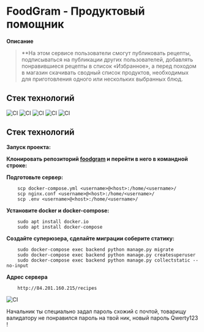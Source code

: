 # FoodGram - Продуктовый помощник

**Описание**
> **На этом сервисе пользователи смогут публиковать рецепты, подписываться на публикации других пользователей, добавлять понравившиеся рецепты в список «Избранное», а перед походом в магазин скачивать сводный список продуктов, необходимых для приготовления одного или нескольких выбранных блюд.
## **Стек технологий**
![CI](https://img.shields.io/badge/Django%20Rest%20Framework-3.12.4-success)
![CI](https://img.shields.io/badge/Django-3.2.13-green)
![CI](https://img.shields.io/badge/Requests-2.26.0-yellow)
![CI](https://img.shields.io/badge/Simple--JWT-4.3.0-ff69b4)
![CI](https://img.shields.io/badge/Python-v3.8-blue)
## **Стек технологий**
**Запуск проекта:**

**Клонировать репозиторий [foodgram](https://github.com/Aleksandr-Meshkov/foodgram-project-react) и перейти в него в командной строке:**

**Подготовьте сервер:**

```
    scp docker-compose.yml <username>@<host>:/home/<username>/
    scp nginx.conf <username>@<host>:/home/<username>/
    scp .env <username>@<host>:/home/<username>/
```
**Установите docker и docker-compose:**
```
    sudo apt install docker.io 
    sudo apt install docker-compose
```
**Создайте суперюзера, сделайте миграции соберите статику:**
```
    sudo docker-compose exec backend python manage.py migrate
    sudo docker-compose exec backend python manage.py createsuperuser
    sudo docker-compose exec backend python manage.py collectstatic --no-input
```

**Адрес сервера**
```
    http://84.201.160.215/recipes
```
![CI](https://github.com/Aleksandr-Meshkov/yamdb_final/actions/workflows/yamdb_workflow.yml/badge.svg)

Нaчальник ты специально задал пароль схожий с почтой, товарищу валидатору не понравился
пароль на твой ник, новый пароль Qwerty123 !